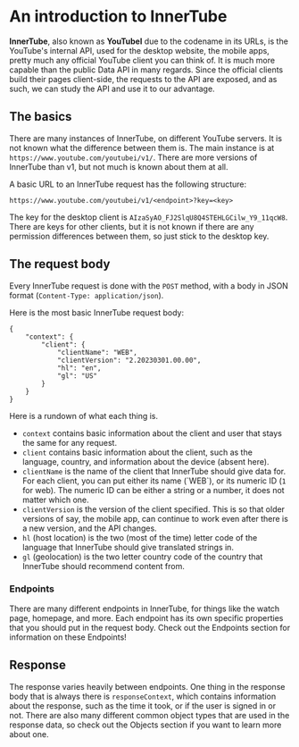 # An introduction to InnerTube

**InnerTube**, also known as **YouTubeI** due to the codename in its URLs, is the YouTube's internal API, used for the desktop website, 
the mobile apps, pretty much any official YouTube client you can think of. It is much more capable than the public Data API in
many regards. Since the official clients build their pages client-side, the requests to the API are exposed, and as such, we can 
study the API and use it to our advantage.

## The basics

There are many instances of InnerTube, on different YouTube servers. It is not known what the difference between them is. The main 
instance is at `https://www.youtube.com/youtubei/v1/`. There are more versions of InnerTube than v1, but not much is known about them 
at all.

A basic URL to an InnerTube request has the following structure:

```
https://www.youtube.com/youtubei/v1/<endpoint>?key=<key>
```
    
The key for the desktop client is `AIzaSyAO_FJ2SlqU8Q4STEHLGCilw_Y9_11qcW8`. There are keys for other clients, but it is not known if 
there are any permission differences between them, so just stick to the desktop key.
    
## The request body

Every InnerTube request is done with the `POST` method, with a body in JSON format (`Content-Type: application/json`).
    
Here is the most basic InnerTube request body:
    
```
{
    "context": {
        "client": {
            "clientName": "WEB",
            "clientVersion": "2.20230301.00.00",
            "hl": "en",
            "gl": "US"
        }
    }
}
```
    
Here is a rundown of what each thing is.

<ul>
    <li><code>context</code> contains basic information about the client and user that stays the same for any request.</li>
    <li><code>client</code> contains basic information about the client, such as the language, country, and information about the device (absent here).</li>
    <li><code>clientName</code> is the name of the client that InnerTube should give data for. For each client, you can put either its name (`WEB`), or its numeric ID (<code>1</code> for web). The numeric ID can be either a string or a number, it does not matter which one.</li>
    <li><code>clientVersion</code> is the version of the client specified. This is so that older versions of say, the mobile app, can continue to work even after there is a new version, and the API changes.</li>
    <li><code>hl</code> (host location) is the two (most of the time) letter code of the language that InnerTube should give translated strings in.</li>
    <li><code>gl</code> (geolocation) is the two letter country code of the country that InnerTube should recommend content from.</li>
</ul>
    
<h3>Endpoints</h3>
<p>There are many different endpoints in InnerTube, for things like the watch page, homepage, and more. Each endpoint has its own specific properties that you should put in the request body. Check out the Endpoints section for information on these Endpoints!</p>
<h2>Response</h2>
The response varies heavily between endpoints. One thing in the response body that is always there is <code>responseContext</code>, which contains information about the response, such as the time it took, or if the user is signed in or not. There are also many different common object types that are used in the response data, so check out the Objects section if you want to learn more about one.
